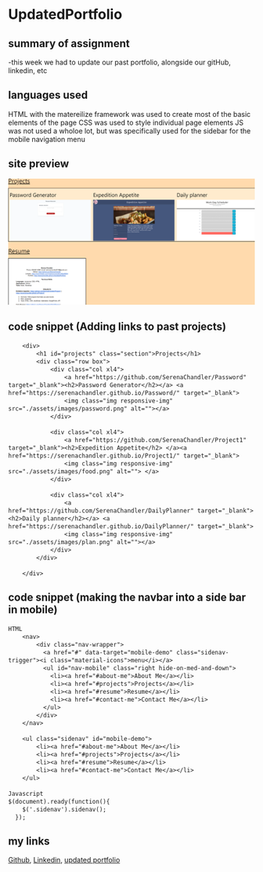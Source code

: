 # UpdatedPortfolio

## summary of assignment
-this week we had to update our past portfolio, alongside our gitHub, linkedin, etc

## languages used
HTML with the matereilize framework was used to create most of the basic elements of the page
CSS was used to style individual page elements
JS was not used a wholoe lot, but was specifically used for the sidebar for the mobile navigation menu

## site preview

![image](preview.png)


## code snippet (Adding links to past projects)
```
    <div>
        <h1 id="projects" class="section">Projects</h1>
        <div class="row box">
            <div class="col xl4">
                <a href="https://github.com/SerenaChandler/Password" target="_blank"><h2>Password Generator</h2></a> <a href="https://serenachandler.github.io/Password/" target="_blank">
                <img class="img responsive-img" src="./assets/images/password.png" alt=""></a>
            </div>

            <div class="col xl4">
                <a href="https://github.com/SerenaChandler/Project1" target="_blank"><h2>Expedition Appetite</h2> </a><a href="https://serenachandler.github.io/Project1/" target="_blank">
                <img class="img responsive-img" src="./assets/images/food.png" alt=""> </a>
            </div>
            
            <div class="col xl4">
                <a href="https://github.com/SerenaChandler/DailyPlanner" target="_blank"><h2>Daily planner</h2></a> <a href="https://serenachandler.github.io/DailyPlanner/" target="_blank">
                <img class="img responsive-img" src="./assets/images/plan.png" alt=""></a>
            </div>
        </div>
        
    </div>
```

## code snippet (making the navbar into a side bar in mobile)
```
HTML
    <nav>
        <div class="nav-wrapper">
          <a href="#" data-target="mobile-demo" class="sidenav-trigger"><i class="material-icons">menu</i></a>
          <ul id="nav-mobile" class="right hide-on-med-and-down">
            <li><a href="#about-me">About Me</a></li>
            <li><a href="#projects">Projects</a></li>
            <li><a href="#resume">Resume</a></li>
            <li><a href="#contact-me">Contact Me</a></li>
          </ul>
        </div>
    </nav>

    <ul class="sidenav" id="mobile-demo">
        <li><a href="#about-me">About Me</a></li>
        <li><a href="#projects">Projects</a></li>
        <li><a href="#resume">Resume</a></li>
        <li><a href="#contact-me">Contact Me</a></li>
    </ul>

Javascript
$(document).ready(function(){
    $('.sidenav').sidenav();
  });
```

## my links
[Github](https://github.com/SerenaChandler),
[Linkedin](https://www.linkedin.com/in/serena-chandler-b62a39204/),
[updated portfolio](https://serenachandler.github.io/DailyPlanner/)
      